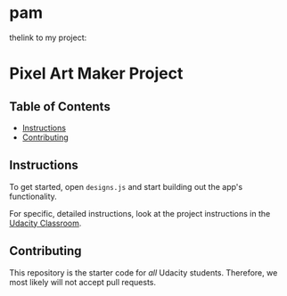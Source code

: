 # pam
thelink to my project:

# Pixel Art Maker Project

## Table of Contents

* [Instructions](#instructions)
* [Contributing](#contributing)

## Instructions


To get started, open `designs.js` and start building out the app's functionality.

For specific, detailed instructions, look at the project instructions in the [Udacity Classroom](https://classroom.udacity.com/me).

## Contributing

This repository is the starter code for _all_ Udacity students. Therefore, we most likely will not accept pull requests.
